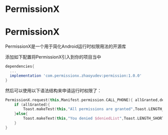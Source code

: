 # PermissionX

# PermissionX

PermissionX是一个用于简化Android运行时权限用法的开源库

添加如下配置将PermissionX引入到你的项目当中

```groovy
dependencies{
  ...
  implementation 'com.permissionx.zhaoyudev:permission:1.0.0'
}
```

然后可以使用以下语法结构来申请运行时权限了：



```kotlin
PermissionX.request(this,Manifest.permission.CALL_PHONE){ allGranted,deniedList->
    if (allGranted){
        Toast.makeTest(this,"All permissions are granted",Toast.LENGTH_SHORT).show()
    }else{
        Toast.makeText(this,"You denied $deniedList",Toast.LENGTH_SHORT).show()
    }
}
```